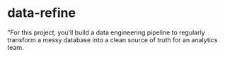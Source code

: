 # data-refine
"For this project, you’ll build a data engineering pipeline to regularly transform a messy database into a clean source of truth for an analytics team.
